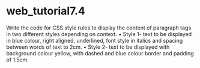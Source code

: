 # web_tutorial7.4
Write the code for CSS style rules to display the content of paragraph tags in two 
different styles depending on context.
• Style 1- text to be displayed in blue colour, right aligned, underlined, font style in
italics and spacing between words of text to 2cm.
• Style 2- text to be displayed with background colour yellow, with dashed and blue
colour border and padding of 1.5cm.
